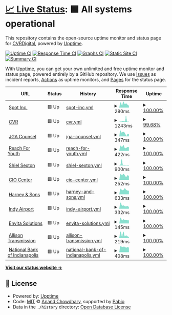 # [📈 Live Status](https://demo.upptime.js.org): <!--live status--> **🟩 All systems operational**

This repository contains the open-source uptime monitor and status page for [CVRDigital](https://demo.upptime.js.org), powered by [Upptime](https://github.com/upptime/upptime).

[![Uptime CI](https://github.com/CVRDigital/Upptime/workflows/Uptime%20CI/badge.svg)](https://github.com/CVRDigital/Upptime/actions?query=workflow%3A%22Uptime+CI%22)
[![Response Time CI](https://github.com/CVRDigital/Upptime/workflows/Response%20Time%20CI/badge.svg)](https://github.com/CVRDigital/Upptime/actions?query=workflow%3A%22Response+Time+CI%22)
[![Graphs CI](https://github.com/CVRDigital/Upptime/workflows/Graphs%20CI/badge.svg)](https://github.com/CVRDigital/Upptime/actions?query=workflow%3A%22Graphs+CI%22)
[![Static Site CI](https://github.com/CVRDigital/Upptime/workflows/Static%20Site%20CI/badge.svg)](https://github.com/CVRDigital/Upptime/actions?query=workflow%3A%22Static+Site+CI%22)
[![Summary CI](https://github.com/CVRDigital/Upptime/workflows/Summary%20CI/badge.svg)](https://github.com/CVRDigital/Upptime/actions?query=workflow%3A%22Summary+CI%22)

With [Upptime](https://upptime.js.org), you can get your own unlimited and free uptime monitor and status page, powered entirely by a GitHub repository. We use [Issues](https://github.com/CVRDigital/Upptime/issues) as incident reports, [Actions](https://github.com/CVRDigital/Upptime/actions) as uptime monitors, and [Pages](https://demo.upptime.js.org) for the status page.

<!--start: status pages-->
<!-- This summary is generated by Upptime (https://github.com/upptime/upptime) -->
<!-- Do not edit this manually, your changes will be overwritten -->
<!-- prettier-ignore -->
| URL | Status | History | Response Time | Uptime |
| --- | ------ | ------- | ------------- | ------ |
| <img alt="" src="https://icons.duckduckgo.com/ip3/spotinc.com.ico" height="13"> [Spot Inc.](https://spotinc.com) | 🟩 Up | [spot-inc.yml](https://github.com/CVRDigital/Upptime/commits/HEAD/history/spot-inc.yml) | <details><summary><img alt="Response time graph" src="./graphs/spot-inc/response-time-week.png" height="20"> 280ms</summary><br><a href="https://demo.upptime.js.org/history/spot-inc"><img alt="Response time 300" src="https://img.shields.io/endpoint?url=https%3A%2F%2Fraw.githubusercontent.com%2FCVRDigital%2FUpptime%2FHEAD%2Fapi%2Fspot-inc%2Fresponse-time.json"></a><br><a href="https://demo.upptime.js.org/history/spot-inc"><img alt="24-hour response time 143" src="https://img.shields.io/endpoint?url=https%3A%2F%2Fraw.githubusercontent.com%2FCVRDigital%2FUpptime%2FHEAD%2Fapi%2Fspot-inc%2Fresponse-time-day.json"></a><br><a href="https://demo.upptime.js.org/history/spot-inc"><img alt="7-day response time 280" src="https://img.shields.io/endpoint?url=https%3A%2F%2Fraw.githubusercontent.com%2FCVRDigital%2FUpptime%2FHEAD%2Fapi%2Fspot-inc%2Fresponse-time-week.json"></a><br><a href="https://demo.upptime.js.org/history/spot-inc"><img alt="30-day response time 293" src="https://img.shields.io/endpoint?url=https%3A%2F%2Fraw.githubusercontent.com%2FCVRDigital%2FUpptime%2FHEAD%2Fapi%2Fspot-inc%2Fresponse-time-month.json"></a><br><a href="https://demo.upptime.js.org/history/spot-inc"><img alt="1-year response time 300" src="https://img.shields.io/endpoint?url=https%3A%2F%2Fraw.githubusercontent.com%2FCVRDigital%2FUpptime%2FHEAD%2Fapi%2Fspot-inc%2Fresponse-time-year.json"></a></details> | <details><summary><a href="https://demo.upptime.js.org/history/spot-inc">100.00%</a></summary><a href="https://demo.upptime.js.org/history/spot-inc"><img alt="All-time uptime 100.00%" src="https://img.shields.io/endpoint?url=https%3A%2F%2Fraw.githubusercontent.com%2FCVRDigital%2FUpptime%2FHEAD%2Fapi%2Fspot-inc%2Fuptime.json"></a><br><a href="https://demo.upptime.js.org/history/spot-inc"><img alt="24-hour uptime 100.00%" src="https://img.shields.io/endpoint?url=https%3A%2F%2Fraw.githubusercontent.com%2FCVRDigital%2FUpptime%2FHEAD%2Fapi%2Fspot-inc%2Fuptime-day.json"></a><br><a href="https://demo.upptime.js.org/history/spot-inc"><img alt="7-day uptime 100.00%" src="https://img.shields.io/endpoint?url=https%3A%2F%2Fraw.githubusercontent.com%2FCVRDigital%2FUpptime%2FHEAD%2Fapi%2Fspot-inc%2Fuptime-week.json"></a><br><a href="https://demo.upptime.js.org/history/spot-inc"><img alt="30-day uptime 100.00%" src="https://img.shields.io/endpoint?url=https%3A%2F%2Fraw.githubusercontent.com%2FCVRDigital%2FUpptime%2FHEAD%2Fapi%2Fspot-inc%2Fuptime-month.json"></a><br><a href="https://demo.upptime.js.org/history/spot-inc"><img alt="1-year uptime 100.00%" src="https://img.shields.io/endpoint?url=https%3A%2F%2Fraw.githubusercontent.com%2FCVRDigital%2FUpptime%2FHEAD%2Fapi%2Fspot-inc%2Fuptime-year.json"></a></details>
| <img alt="" src="https://icons.duckduckgo.com/ip3/www.cvrindy.com.ico" height="13"> [CVR](https://www.cvrindy.com) | 🟩 Up | [cvr.yml](https://github.com/CVRDigital/Upptime/commits/HEAD/history/cvr.yml) | <details><summary><img alt="Response time graph" src="./graphs/cvr/response-time-week.png" height="20"> 1243ms</summary><br><a href="https://demo.upptime.js.org/history/cvr"><img alt="Response time 611" src="https://img.shields.io/endpoint?url=https%3A%2F%2Fraw.githubusercontent.com%2FCVRDigital%2FUpptime%2FHEAD%2Fapi%2Fcvr%2Fresponse-time.json"></a><br><a href="https://demo.upptime.js.org/history/cvr"><img alt="24-hour response time 263" src="https://img.shields.io/endpoint?url=https%3A%2F%2Fraw.githubusercontent.com%2FCVRDigital%2FUpptime%2FHEAD%2Fapi%2Fcvr%2Fresponse-time-day.json"></a><br><a href="https://demo.upptime.js.org/history/cvr"><img alt="7-day response time 1243" src="https://img.shields.io/endpoint?url=https%3A%2F%2Fraw.githubusercontent.com%2FCVRDigital%2FUpptime%2FHEAD%2Fapi%2Fcvr%2Fresponse-time-week.json"></a><br><a href="https://demo.upptime.js.org/history/cvr"><img alt="30-day response time 739" src="https://img.shields.io/endpoint?url=https%3A%2F%2Fraw.githubusercontent.com%2FCVRDigital%2FUpptime%2FHEAD%2Fapi%2Fcvr%2Fresponse-time-month.json"></a><br><a href="https://demo.upptime.js.org/history/cvr"><img alt="1-year response time 611" src="https://img.shields.io/endpoint?url=https%3A%2F%2Fraw.githubusercontent.com%2FCVRDigital%2FUpptime%2FHEAD%2Fapi%2Fcvr%2Fresponse-time-year.json"></a></details> | <details><summary><a href="https://demo.upptime.js.org/history/cvr">99.68%</a></summary><a href="https://demo.upptime.js.org/history/cvr"><img alt="All-time uptime 99.82%" src="https://img.shields.io/endpoint?url=https%3A%2F%2Fraw.githubusercontent.com%2FCVRDigital%2FUpptime%2FHEAD%2Fapi%2Fcvr%2Fuptime.json"></a><br><a href="https://demo.upptime.js.org/history/cvr"><img alt="24-hour uptime 100.00%" src="https://img.shields.io/endpoint?url=https%3A%2F%2Fraw.githubusercontent.com%2FCVRDigital%2FUpptime%2FHEAD%2Fapi%2Fcvr%2Fuptime-day.json"></a><br><a href="https://demo.upptime.js.org/history/cvr"><img alt="7-day uptime 99.68%" src="https://img.shields.io/endpoint?url=https%3A%2F%2Fraw.githubusercontent.com%2FCVRDigital%2FUpptime%2FHEAD%2Fapi%2Fcvr%2Fuptime-week.json"></a><br><a href="https://demo.upptime.js.org/history/cvr"><img alt="30-day uptime 99.46%" src="https://img.shields.io/endpoint?url=https%3A%2F%2Fraw.githubusercontent.com%2FCVRDigital%2FUpptime%2FHEAD%2Fapi%2Fcvr%2Fuptime-month.json"></a><br><a href="https://demo.upptime.js.org/history/cvr"><img alt="1-year uptime 99.82%" src="https://img.shields.io/endpoint?url=https%3A%2F%2Fraw.githubusercontent.com%2FCVRDigital%2FUpptime%2FHEAD%2Fapi%2Fcvr%2Fuptime-year.json"></a></details>
| <img alt="" src="https://icons.duckduckgo.com/ip3/www.jgacounsel.com.ico" height="13"> [JGA Counsel](https://www.jgacounsel.com) | 🟩 Up | [jga-counsel.yml](https://github.com/CVRDigital/Upptime/commits/HEAD/history/jga-counsel.yml) | <details><summary><img alt="Response time graph" src="./graphs/jga-counsel/response-time-week.png" height="20"> 347ms</summary><br><a href="https://demo.upptime.js.org/history/jga-counsel"><img alt="Response time 1568" src="https://img.shields.io/endpoint?url=https%3A%2F%2Fraw.githubusercontent.com%2FCVRDigital%2FUpptime%2FHEAD%2Fapi%2Fjga-counsel%2Fresponse-time.json"></a><br><a href="https://demo.upptime.js.org/history/jga-counsel"><img alt="24-hour response time 233" src="https://img.shields.io/endpoint?url=https%3A%2F%2Fraw.githubusercontent.com%2FCVRDigital%2FUpptime%2FHEAD%2Fapi%2Fjga-counsel%2Fresponse-time-day.json"></a><br><a href="https://demo.upptime.js.org/history/jga-counsel"><img alt="7-day response time 347" src="https://img.shields.io/endpoint?url=https%3A%2F%2Fraw.githubusercontent.com%2FCVRDigital%2FUpptime%2FHEAD%2Fapi%2Fjga-counsel%2Fresponse-time-week.json"></a><br><a href="https://demo.upptime.js.org/history/jga-counsel"><img alt="30-day response time 332" src="https://img.shields.io/endpoint?url=https%3A%2F%2Fraw.githubusercontent.com%2FCVRDigital%2FUpptime%2FHEAD%2Fapi%2Fjga-counsel%2Fresponse-time-month.json"></a><br><a href="https://demo.upptime.js.org/history/jga-counsel"><img alt="1-year response time 1568" src="https://img.shields.io/endpoint?url=https%3A%2F%2Fraw.githubusercontent.com%2FCVRDigital%2FUpptime%2FHEAD%2Fapi%2Fjga-counsel%2Fresponse-time-year.json"></a></details> | <details><summary><a href="https://demo.upptime.js.org/history/jga-counsel">100.00%</a></summary><a href="https://demo.upptime.js.org/history/jga-counsel"><img alt="All-time uptime 99.94%" src="https://img.shields.io/endpoint?url=https%3A%2F%2Fraw.githubusercontent.com%2FCVRDigital%2FUpptime%2FHEAD%2Fapi%2Fjga-counsel%2Fuptime.json"></a><br><a href="https://demo.upptime.js.org/history/jga-counsel"><img alt="24-hour uptime 100.00%" src="https://img.shields.io/endpoint?url=https%3A%2F%2Fraw.githubusercontent.com%2FCVRDigital%2FUpptime%2FHEAD%2Fapi%2Fjga-counsel%2Fuptime-day.json"></a><br><a href="https://demo.upptime.js.org/history/jga-counsel"><img alt="7-day uptime 100.00%" src="https://img.shields.io/endpoint?url=https%3A%2F%2Fraw.githubusercontent.com%2FCVRDigital%2FUpptime%2FHEAD%2Fapi%2Fjga-counsel%2Fuptime-week.json"></a><br><a href="https://demo.upptime.js.org/history/jga-counsel"><img alt="30-day uptime 100.00%" src="https://img.shields.io/endpoint?url=https%3A%2F%2Fraw.githubusercontent.com%2FCVRDigital%2FUpptime%2FHEAD%2Fapi%2Fjga-counsel%2Fuptime-month.json"></a><br><a href="https://demo.upptime.js.org/history/jga-counsel"><img alt="1-year uptime 99.94%" src="https://img.shields.io/endpoint?url=https%3A%2F%2Fraw.githubusercontent.com%2FCVRDigital%2FUpptime%2FHEAD%2Fapi%2Fjga-counsel%2Fuptime-year.json"></a></details>
| <img alt="" src="https://icons.duckduckgo.com/ip3/www.reachforyouth.org.ico" height="13"> [Reach For Youth](https://www.reachforyouth.org) | 🟩 Up | [reach-for-youth.yml](https://github.com/CVRDigital/Upptime/commits/HEAD/history/reach-for-youth.yml) | <details><summary><img alt="Response time graph" src="./graphs/reach-for-youth/response-time-week.png" height="20"> 422ms</summary><br><a href="https://demo.upptime.js.org/history/reach-for-youth"><img alt="Response time 435" src="https://img.shields.io/endpoint?url=https%3A%2F%2Fraw.githubusercontent.com%2FCVRDigital%2FUpptime%2FHEAD%2Fapi%2Freach-for-youth%2Fresponse-time.json"></a><br><a href="https://demo.upptime.js.org/history/reach-for-youth"><img alt="24-hour response time 390" src="https://img.shields.io/endpoint?url=https%3A%2F%2Fraw.githubusercontent.com%2FCVRDigital%2FUpptime%2FHEAD%2Fapi%2Freach-for-youth%2Fresponse-time-day.json"></a><br><a href="https://demo.upptime.js.org/history/reach-for-youth"><img alt="7-day response time 422" src="https://img.shields.io/endpoint?url=https%3A%2F%2Fraw.githubusercontent.com%2FCVRDigital%2FUpptime%2FHEAD%2Fapi%2Freach-for-youth%2Fresponse-time-week.json"></a><br><a href="https://demo.upptime.js.org/history/reach-for-youth"><img alt="30-day response time 468" src="https://img.shields.io/endpoint?url=https%3A%2F%2Fraw.githubusercontent.com%2FCVRDigital%2FUpptime%2FHEAD%2Fapi%2Freach-for-youth%2Fresponse-time-month.json"></a><br><a href="https://demo.upptime.js.org/history/reach-for-youth"><img alt="1-year response time 435" src="https://img.shields.io/endpoint?url=https%3A%2F%2Fraw.githubusercontent.com%2FCVRDigital%2FUpptime%2FHEAD%2Fapi%2Freach-for-youth%2Fresponse-time-year.json"></a></details> | <details><summary><a href="https://demo.upptime.js.org/history/reach-for-youth">100.00%</a></summary><a href="https://demo.upptime.js.org/history/reach-for-youth"><img alt="All-time uptime 99.95%" src="https://img.shields.io/endpoint?url=https%3A%2F%2Fraw.githubusercontent.com%2FCVRDigital%2FUpptime%2FHEAD%2Fapi%2Freach-for-youth%2Fuptime.json"></a><br><a href="https://demo.upptime.js.org/history/reach-for-youth"><img alt="24-hour uptime 100.00%" src="https://img.shields.io/endpoint?url=https%3A%2F%2Fraw.githubusercontent.com%2FCVRDigital%2FUpptime%2FHEAD%2Fapi%2Freach-for-youth%2Fuptime-day.json"></a><br><a href="https://demo.upptime.js.org/history/reach-for-youth"><img alt="7-day uptime 100.00%" src="https://img.shields.io/endpoint?url=https%3A%2F%2Fraw.githubusercontent.com%2FCVRDigital%2FUpptime%2FHEAD%2Fapi%2Freach-for-youth%2Fuptime-week.json"></a><br><a href="https://demo.upptime.js.org/history/reach-for-youth"><img alt="30-day uptime 100.00%" src="https://img.shields.io/endpoint?url=https%3A%2F%2Fraw.githubusercontent.com%2FCVRDigital%2FUpptime%2FHEAD%2Fapi%2Freach-for-youth%2Fuptime-month.json"></a><br><a href="https://demo.upptime.js.org/history/reach-for-youth"><img alt="1-year uptime 99.95%" src="https://img.shields.io/endpoint?url=https%3A%2F%2Fraw.githubusercontent.com%2FCVRDigital%2FUpptime%2FHEAD%2Fapi%2Freach-for-youth%2Fuptime-year.json"></a></details>
| <img alt="" src="https://icons.duckduckgo.com/ip3/www.shielsexton.com.ico" height="13"> [Shiel Sexton](https://www.shielsexton.com) | 🟩 Up | [shiel-sexton.yml](https://github.com/CVRDigital/Upptime/commits/HEAD/history/shiel-sexton.yml) | <details><summary><img alt="Response time graph" src="./graphs/shiel-sexton/response-time-week.png" height="20"> 900ms</summary><br><a href="https://demo.upptime.js.org/history/shiel-sexton"><img alt="Response time 364" src="https://img.shields.io/endpoint?url=https%3A%2F%2Fraw.githubusercontent.com%2FCVRDigital%2FUpptime%2FHEAD%2Fapi%2Fshiel-sexton%2Fresponse-time.json"></a><br><a href="https://demo.upptime.js.org/history/shiel-sexton"><img alt="24-hour response time 383" src="https://img.shields.io/endpoint?url=https%3A%2F%2Fraw.githubusercontent.com%2FCVRDigital%2FUpptime%2FHEAD%2Fapi%2Fshiel-sexton%2Fresponse-time-day.json"></a><br><a href="https://demo.upptime.js.org/history/shiel-sexton"><img alt="7-day response time 900" src="https://img.shields.io/endpoint?url=https%3A%2F%2Fraw.githubusercontent.com%2FCVRDigital%2FUpptime%2FHEAD%2Fapi%2Fshiel-sexton%2Fresponse-time-week.json"></a><br><a href="https://demo.upptime.js.org/history/shiel-sexton"><img alt="30-day response time 480" src="https://img.shields.io/endpoint?url=https%3A%2F%2Fraw.githubusercontent.com%2FCVRDigital%2FUpptime%2FHEAD%2Fapi%2Fshiel-sexton%2Fresponse-time-month.json"></a><br><a href="https://demo.upptime.js.org/history/shiel-sexton"><img alt="1-year response time 364" src="https://img.shields.io/endpoint?url=https%3A%2F%2Fraw.githubusercontent.com%2FCVRDigital%2FUpptime%2FHEAD%2Fapi%2Fshiel-sexton%2Fresponse-time-year.json"></a></details> | <details><summary><a href="https://demo.upptime.js.org/history/shiel-sexton">100.00%</a></summary><a href="https://demo.upptime.js.org/history/shiel-sexton"><img alt="All-time uptime 99.99%" src="https://img.shields.io/endpoint?url=https%3A%2F%2Fraw.githubusercontent.com%2FCVRDigital%2FUpptime%2FHEAD%2Fapi%2Fshiel-sexton%2Fuptime.json"></a><br><a href="https://demo.upptime.js.org/history/shiel-sexton"><img alt="24-hour uptime 100.00%" src="https://img.shields.io/endpoint?url=https%3A%2F%2Fraw.githubusercontent.com%2FCVRDigital%2FUpptime%2FHEAD%2Fapi%2Fshiel-sexton%2Fuptime-day.json"></a><br><a href="https://demo.upptime.js.org/history/shiel-sexton"><img alt="7-day uptime 100.00%" src="https://img.shields.io/endpoint?url=https%3A%2F%2Fraw.githubusercontent.com%2FCVRDigital%2FUpptime%2FHEAD%2Fapi%2Fshiel-sexton%2Fuptime-week.json"></a><br><a href="https://demo.upptime.js.org/history/shiel-sexton"><img alt="30-day uptime 100.00%" src="https://img.shields.io/endpoint?url=https%3A%2F%2Fraw.githubusercontent.com%2FCVRDigital%2FUpptime%2FHEAD%2Fapi%2Fshiel-sexton%2Fuptime-month.json"></a><br><a href="https://demo.upptime.js.org/history/shiel-sexton"><img alt="1-year uptime 99.99%" src="https://img.shields.io/endpoint?url=https%3A%2F%2Fraw.githubusercontent.com%2FCVRDigital%2FUpptime%2FHEAD%2Fapi%2Fshiel-sexton%2Fuptime-year.json"></a></details>
| <img alt="" src="https://icons.duckduckgo.com/ip3/ciocenter.com.ico" height="13"> [CIO Center](https://ciocenter.com) | 🟩 Up | [cio-center.yml](https://github.com/CVRDigital/Upptime/commits/HEAD/history/cio-center.yml) | <details><summary><img alt="Response time graph" src="./graphs/cio-center/response-time-week.png" height="20"> 252ms</summary><br><a href="https://demo.upptime.js.org/history/cio-center"><img alt="Response time 228" src="https://img.shields.io/endpoint?url=https%3A%2F%2Fraw.githubusercontent.com%2FCVRDigital%2FUpptime%2FHEAD%2Fapi%2Fcio-center%2Fresponse-time.json"></a><br><a href="https://demo.upptime.js.org/history/cio-center"><img alt="24-hour response time 213" src="https://img.shields.io/endpoint?url=https%3A%2F%2Fraw.githubusercontent.com%2FCVRDigital%2FUpptime%2FHEAD%2Fapi%2Fcio-center%2Fresponse-time-day.json"></a><br><a href="https://demo.upptime.js.org/history/cio-center"><img alt="7-day response time 252" src="https://img.shields.io/endpoint?url=https%3A%2F%2Fraw.githubusercontent.com%2FCVRDigital%2FUpptime%2FHEAD%2Fapi%2Fcio-center%2Fresponse-time-week.json"></a><br><a href="https://demo.upptime.js.org/history/cio-center"><img alt="30-day response time 233" src="https://img.shields.io/endpoint?url=https%3A%2F%2Fraw.githubusercontent.com%2FCVRDigital%2FUpptime%2FHEAD%2Fapi%2Fcio-center%2Fresponse-time-month.json"></a><br><a href="https://demo.upptime.js.org/history/cio-center"><img alt="1-year response time 228" src="https://img.shields.io/endpoint?url=https%3A%2F%2Fraw.githubusercontent.com%2FCVRDigital%2FUpptime%2FHEAD%2Fapi%2Fcio-center%2Fresponse-time-year.json"></a></details> | <details><summary><a href="https://demo.upptime.js.org/history/cio-center">100.00%</a></summary><a href="https://demo.upptime.js.org/history/cio-center"><img alt="All-time uptime 99.99%" src="https://img.shields.io/endpoint?url=https%3A%2F%2Fraw.githubusercontent.com%2FCVRDigital%2FUpptime%2FHEAD%2Fapi%2Fcio-center%2Fuptime.json"></a><br><a href="https://demo.upptime.js.org/history/cio-center"><img alt="24-hour uptime 100.00%" src="https://img.shields.io/endpoint?url=https%3A%2F%2Fraw.githubusercontent.com%2FCVRDigital%2FUpptime%2FHEAD%2Fapi%2Fcio-center%2Fuptime-day.json"></a><br><a href="https://demo.upptime.js.org/history/cio-center"><img alt="7-day uptime 100.00%" src="https://img.shields.io/endpoint?url=https%3A%2F%2Fraw.githubusercontent.com%2FCVRDigital%2FUpptime%2FHEAD%2Fapi%2Fcio-center%2Fuptime-week.json"></a><br><a href="https://demo.upptime.js.org/history/cio-center"><img alt="30-day uptime 100.00%" src="https://img.shields.io/endpoint?url=https%3A%2F%2Fraw.githubusercontent.com%2FCVRDigital%2FUpptime%2FHEAD%2Fapi%2Fcio-center%2Fuptime-month.json"></a><br><a href="https://demo.upptime.js.org/history/cio-center"><img alt="1-year uptime 99.99%" src="https://img.shields.io/endpoint?url=https%3A%2F%2Fraw.githubusercontent.com%2FCVRDigital%2FUpptime%2FHEAD%2Fapi%2Fcio-center%2Fuptime-year.json"></a></details>
| <img alt="" src="https://icons.duckduckgo.com/ip3/www.harney.com.ico" height="13"> [Harney & Sons](https://www.harney.com) | 🟩 Up | [harney-and-sons.yml](https://github.com/CVRDigital/Upptime/commits/HEAD/history/harney-and-sons.yml) | <details><summary><img alt="Response time graph" src="./graphs/harney-and-sons/response-time-week.png" height="20"> 633ms</summary><br><a href="https://demo.upptime.js.org/history/harney-and-sons"><img alt="Response time 585" src="https://img.shields.io/endpoint?url=https%3A%2F%2Fraw.githubusercontent.com%2FCVRDigital%2FUpptime%2FHEAD%2Fapi%2Fharney-and-sons%2Fresponse-time.json"></a><br><a href="https://demo.upptime.js.org/history/harney-and-sons"><img alt="24-hour response time 505" src="https://img.shields.io/endpoint?url=https%3A%2F%2Fraw.githubusercontent.com%2FCVRDigital%2FUpptime%2FHEAD%2Fapi%2Fharney-and-sons%2Fresponse-time-day.json"></a><br><a href="https://demo.upptime.js.org/history/harney-and-sons"><img alt="7-day response time 633" src="https://img.shields.io/endpoint?url=https%3A%2F%2Fraw.githubusercontent.com%2FCVRDigital%2FUpptime%2FHEAD%2Fapi%2Fharney-and-sons%2Fresponse-time-week.json"></a><br><a href="https://demo.upptime.js.org/history/harney-and-sons"><img alt="30-day response time 620" src="https://img.shields.io/endpoint?url=https%3A%2F%2Fraw.githubusercontent.com%2FCVRDigital%2FUpptime%2FHEAD%2Fapi%2Fharney-and-sons%2Fresponse-time-month.json"></a><br><a href="https://demo.upptime.js.org/history/harney-and-sons"><img alt="1-year response time 585" src="https://img.shields.io/endpoint?url=https%3A%2F%2Fraw.githubusercontent.com%2FCVRDigital%2FUpptime%2FHEAD%2Fapi%2Fharney-and-sons%2Fresponse-time-year.json"></a></details> | <details><summary><a href="https://demo.upptime.js.org/history/harney-and-sons">100.00%</a></summary><a href="https://demo.upptime.js.org/history/harney-and-sons"><img alt="All-time uptime 83.27%" src="https://img.shields.io/endpoint?url=https%3A%2F%2Fraw.githubusercontent.com%2FCVRDigital%2FUpptime%2FHEAD%2Fapi%2Fharney-and-sons%2Fuptime.json"></a><br><a href="https://demo.upptime.js.org/history/harney-and-sons"><img alt="24-hour uptime 100.00%" src="https://img.shields.io/endpoint?url=https%3A%2F%2Fraw.githubusercontent.com%2FCVRDigital%2FUpptime%2FHEAD%2Fapi%2Fharney-and-sons%2Fuptime-day.json"></a><br><a href="https://demo.upptime.js.org/history/harney-and-sons"><img alt="7-day uptime 100.00%" src="https://img.shields.io/endpoint?url=https%3A%2F%2Fraw.githubusercontent.com%2FCVRDigital%2FUpptime%2FHEAD%2Fapi%2Fharney-and-sons%2Fuptime-week.json"></a><br><a href="https://demo.upptime.js.org/history/harney-and-sons"><img alt="30-day uptime 100.00%" src="https://img.shields.io/endpoint?url=https%3A%2F%2Fraw.githubusercontent.com%2FCVRDigital%2FUpptime%2FHEAD%2Fapi%2Fharney-and-sons%2Fuptime-month.json"></a><br><a href="https://demo.upptime.js.org/history/harney-and-sons"><img alt="1-year uptime 83.27%" src="https://img.shields.io/endpoint?url=https%3A%2F%2Fraw.githubusercontent.com%2FCVRDigital%2FUpptime%2FHEAD%2Fapi%2Fharney-and-sons%2Fuptime-year.json"></a></details>
| <img alt="" src="https://icons.duckduckgo.com/ip3/www.ind.com.ico" height="13"> [Indy Airport](https://www.ind.com) | 🟩 Up | [indy-airport.yml](https://github.com/CVRDigital/Upptime/commits/HEAD/history/indy-airport.yml) | <details><summary><img alt="Response time graph" src="./graphs/indy-airport/response-time-week.png" height="20"> 332ms</summary><br><a href="https://demo.upptime.js.org/history/indy-airport"><img alt="Response time 349" src="https://img.shields.io/endpoint?url=https%3A%2F%2Fraw.githubusercontent.com%2FCVRDigital%2FUpptime%2FHEAD%2Fapi%2Findy-airport%2Fresponse-time.json"></a><br><a href="https://demo.upptime.js.org/history/indy-airport"><img alt="24-hour response time 192" src="https://img.shields.io/endpoint?url=https%3A%2F%2Fraw.githubusercontent.com%2FCVRDigital%2FUpptime%2FHEAD%2Fapi%2Findy-airport%2Fresponse-time-day.json"></a><br><a href="https://demo.upptime.js.org/history/indy-airport"><img alt="7-day response time 332" src="https://img.shields.io/endpoint?url=https%3A%2F%2Fraw.githubusercontent.com%2FCVRDigital%2FUpptime%2FHEAD%2Fapi%2Findy-airport%2Fresponse-time-week.json"></a><br><a href="https://demo.upptime.js.org/history/indy-airport"><img alt="30-day response time 334" src="https://img.shields.io/endpoint?url=https%3A%2F%2Fraw.githubusercontent.com%2FCVRDigital%2FUpptime%2FHEAD%2Fapi%2Findy-airport%2Fresponse-time-month.json"></a><br><a href="https://demo.upptime.js.org/history/indy-airport"><img alt="1-year response time 349" src="https://img.shields.io/endpoint?url=https%3A%2F%2Fraw.githubusercontent.com%2FCVRDigital%2FUpptime%2FHEAD%2Fapi%2Findy-airport%2Fresponse-time-year.json"></a></details> | <details><summary><a href="https://demo.upptime.js.org/history/indy-airport">100.00%</a></summary><a href="https://demo.upptime.js.org/history/indy-airport"><img alt="All-time uptime 69.28%" src="https://img.shields.io/endpoint?url=https%3A%2F%2Fraw.githubusercontent.com%2FCVRDigital%2FUpptime%2FHEAD%2Fapi%2Findy-airport%2Fuptime.json"></a><br><a href="https://demo.upptime.js.org/history/indy-airport"><img alt="24-hour uptime 100.00%" src="https://img.shields.io/endpoint?url=https%3A%2F%2Fraw.githubusercontent.com%2FCVRDigital%2FUpptime%2FHEAD%2Fapi%2Findy-airport%2Fuptime-day.json"></a><br><a href="https://demo.upptime.js.org/history/indy-airport"><img alt="7-day uptime 100.00%" src="https://img.shields.io/endpoint?url=https%3A%2F%2Fraw.githubusercontent.com%2FCVRDigital%2FUpptime%2FHEAD%2Fapi%2Findy-airport%2Fuptime-week.json"></a><br><a href="https://demo.upptime.js.org/history/indy-airport"><img alt="30-day uptime 100.00%" src="https://img.shields.io/endpoint?url=https%3A%2F%2Fraw.githubusercontent.com%2FCVRDigital%2FUpptime%2FHEAD%2Fapi%2Findy-airport%2Fuptime-month.json"></a><br><a href="https://demo.upptime.js.org/history/indy-airport"><img alt="1-year uptime 69.28%" src="https://img.shields.io/endpoint?url=https%3A%2F%2Fraw.githubusercontent.com%2FCVRDigital%2FUpptime%2FHEAD%2Fapi%2Findy-airport%2Fuptime-year.json"></a></details>
| <img alt="" src="https://icons.duckduckgo.com/ip3/www.ind.com.ico" height="13"> [Envita Solutions](https://www.ind.com) | 🟩 Up | [envita-solutions.yml](https://github.com/CVRDigital/Upptime/commits/HEAD/history/envita-solutions.yml) | <details><summary><img alt="Response time graph" src="./graphs/envita-solutions/response-time-week.png" height="20"> 145ms</summary><br><a href="https://demo.upptime.js.org/history/envita-solutions"><img alt="Response time 156" src="https://img.shields.io/endpoint?url=https%3A%2F%2Fraw.githubusercontent.com%2FCVRDigital%2FUpptime%2FHEAD%2Fapi%2Fenvita-solutions%2Fresponse-time.json"></a><br><a href="https://demo.upptime.js.org/history/envita-solutions"><img alt="24-hour response time 122" src="https://img.shields.io/endpoint?url=https%3A%2F%2Fraw.githubusercontent.com%2FCVRDigital%2FUpptime%2FHEAD%2Fapi%2Fenvita-solutions%2Fresponse-time-day.json"></a><br><a href="https://demo.upptime.js.org/history/envita-solutions"><img alt="7-day response time 145" src="https://img.shields.io/endpoint?url=https%3A%2F%2Fraw.githubusercontent.com%2FCVRDigital%2FUpptime%2FHEAD%2Fapi%2Fenvita-solutions%2Fresponse-time-week.json"></a><br><a href="https://demo.upptime.js.org/history/envita-solutions"><img alt="30-day response time 149" src="https://img.shields.io/endpoint?url=https%3A%2F%2Fraw.githubusercontent.com%2FCVRDigital%2FUpptime%2FHEAD%2Fapi%2Fenvita-solutions%2Fresponse-time-month.json"></a><br><a href="https://demo.upptime.js.org/history/envita-solutions"><img alt="1-year response time 156" src="https://img.shields.io/endpoint?url=https%3A%2F%2Fraw.githubusercontent.com%2FCVRDigital%2FUpptime%2FHEAD%2Fapi%2Fenvita-solutions%2Fresponse-time-year.json"></a></details> | <details><summary><a href="https://demo.upptime.js.org/history/envita-solutions">100.00%</a></summary><a href="https://demo.upptime.js.org/history/envita-solutions"><img alt="All-time uptime 69.28%" src="https://img.shields.io/endpoint?url=https%3A%2F%2Fraw.githubusercontent.com%2FCVRDigital%2FUpptime%2FHEAD%2Fapi%2Fenvita-solutions%2Fuptime.json"></a><br><a href="https://demo.upptime.js.org/history/envita-solutions"><img alt="24-hour uptime 100.00%" src="https://img.shields.io/endpoint?url=https%3A%2F%2Fraw.githubusercontent.com%2FCVRDigital%2FUpptime%2FHEAD%2Fapi%2Fenvita-solutions%2Fuptime-day.json"></a><br><a href="https://demo.upptime.js.org/history/envita-solutions"><img alt="7-day uptime 100.00%" src="https://img.shields.io/endpoint?url=https%3A%2F%2Fraw.githubusercontent.com%2FCVRDigital%2FUpptime%2FHEAD%2Fapi%2Fenvita-solutions%2Fuptime-week.json"></a><br><a href="https://demo.upptime.js.org/history/envita-solutions"><img alt="30-day uptime 100.00%" src="https://img.shields.io/endpoint?url=https%3A%2F%2Fraw.githubusercontent.com%2FCVRDigital%2FUpptime%2FHEAD%2Fapi%2Fenvita-solutions%2Fuptime-month.json"></a><br><a href="https://demo.upptime.js.org/history/envita-solutions"><img alt="1-year uptime 69.28%" src="https://img.shields.io/endpoint?url=https%3A%2F%2Fraw.githubusercontent.com%2FCVRDigital%2FUpptime%2FHEAD%2Fapi%2Fenvita-solutions%2Fuptime-year.json"></a></details>
| <img alt="" src="https://icons.duckduckgo.com/ip3/allisontransmission.com.ico" height="13"> [Allison Transmission](https://allisontransmission.com) | 🟩 Up | [allison-transmission.yml](https://github.com/CVRDigital/Upptime/commits/HEAD/history/allison-transmission.yml) | <details><summary><img alt="Response time graph" src="./graphs/allison-transmission/response-time-week.png" height="20"> 219ms</summary><br><a href="https://demo.upptime.js.org/history/allison-transmission"><img alt="Response time 277" src="https://img.shields.io/endpoint?url=https%3A%2F%2Fraw.githubusercontent.com%2FCVRDigital%2FUpptime%2FHEAD%2Fapi%2Fallison-transmission%2Fresponse-time.json"></a><br><a href="https://demo.upptime.js.org/history/allison-transmission"><img alt="24-hour response time 65" src="https://img.shields.io/endpoint?url=https%3A%2F%2Fraw.githubusercontent.com%2FCVRDigital%2FUpptime%2FHEAD%2Fapi%2Fallison-transmission%2Fresponse-time-day.json"></a><br><a href="https://demo.upptime.js.org/history/allison-transmission"><img alt="7-day response time 219" src="https://img.shields.io/endpoint?url=https%3A%2F%2Fraw.githubusercontent.com%2FCVRDigital%2FUpptime%2FHEAD%2Fapi%2Fallison-transmission%2Fresponse-time-week.json"></a><br><a href="https://demo.upptime.js.org/history/allison-transmission"><img alt="30-day response time 258" src="https://img.shields.io/endpoint?url=https%3A%2F%2Fraw.githubusercontent.com%2FCVRDigital%2FUpptime%2FHEAD%2Fapi%2Fallison-transmission%2Fresponse-time-month.json"></a><br><a href="https://demo.upptime.js.org/history/allison-transmission"><img alt="1-year response time 277" src="https://img.shields.io/endpoint?url=https%3A%2F%2Fraw.githubusercontent.com%2FCVRDigital%2FUpptime%2FHEAD%2Fapi%2Fallison-transmission%2Fresponse-time-year.json"></a></details> | <details><summary><a href="https://demo.upptime.js.org/history/allison-transmission">100.00%</a></summary><a href="https://demo.upptime.js.org/history/allison-transmission"><img alt="All-time uptime 100.00%" src="https://img.shields.io/endpoint?url=https%3A%2F%2Fraw.githubusercontent.com%2FCVRDigital%2FUpptime%2FHEAD%2Fapi%2Fallison-transmission%2Fuptime.json"></a><br><a href="https://demo.upptime.js.org/history/allison-transmission"><img alt="24-hour uptime 100.00%" src="https://img.shields.io/endpoint?url=https%3A%2F%2Fraw.githubusercontent.com%2FCVRDigital%2FUpptime%2FHEAD%2Fapi%2Fallison-transmission%2Fuptime-day.json"></a><br><a href="https://demo.upptime.js.org/history/allison-transmission"><img alt="7-day uptime 100.00%" src="https://img.shields.io/endpoint?url=https%3A%2F%2Fraw.githubusercontent.com%2FCVRDigital%2FUpptime%2FHEAD%2Fapi%2Fallison-transmission%2Fuptime-week.json"></a><br><a href="https://demo.upptime.js.org/history/allison-transmission"><img alt="30-day uptime 100.00%" src="https://img.shields.io/endpoint?url=https%3A%2F%2Fraw.githubusercontent.com%2FCVRDigital%2FUpptime%2FHEAD%2Fapi%2Fallison-transmission%2Fuptime-month.json"></a><br><a href="https://demo.upptime.js.org/history/allison-transmission"><img alt="1-year uptime 100.00%" src="https://img.shields.io/endpoint?url=https%3A%2F%2Fraw.githubusercontent.com%2FCVRDigital%2FUpptime%2FHEAD%2Fapi%2Fallison-transmission%2Fuptime-year.json"></a></details>
| <img alt="" src="https://icons.duckduckgo.com/ip3/www.nbofi.com.ico" height="13"> [National Bank of Indianapolis](https://www.nbofi.com) | 🟩 Up | [national-bank-of-indianapolis.yml](https://github.com/CVRDigital/Upptime/commits/HEAD/history/national-bank-of-indianapolis.yml) | <details><summary><img alt="Response time graph" src="./graphs/national-bank-of-indianapolis/response-time-week.png" height="20"> 408ms</summary><br><a href="https://demo.upptime.js.org/history/national-bank-of-indianapolis"><img alt="Response time 591" src="https://img.shields.io/endpoint?url=https%3A%2F%2Fraw.githubusercontent.com%2FCVRDigital%2FUpptime%2FHEAD%2Fapi%2Fnational-bank-of-indianapolis%2Fresponse-time.json"></a><br><a href="https://demo.upptime.js.org/history/national-bank-of-indianapolis"><img alt="24-hour response time 363" src="https://img.shields.io/endpoint?url=https%3A%2F%2Fraw.githubusercontent.com%2FCVRDigital%2FUpptime%2FHEAD%2Fapi%2Fnational-bank-of-indianapolis%2Fresponse-time-day.json"></a><br><a href="https://demo.upptime.js.org/history/national-bank-of-indianapolis"><img alt="7-day response time 408" src="https://img.shields.io/endpoint?url=https%3A%2F%2Fraw.githubusercontent.com%2FCVRDigital%2FUpptime%2FHEAD%2Fapi%2Fnational-bank-of-indianapolis%2Fresponse-time-week.json"></a><br><a href="https://demo.upptime.js.org/history/national-bank-of-indianapolis"><img alt="30-day response time 403" src="https://img.shields.io/endpoint?url=https%3A%2F%2Fraw.githubusercontent.com%2FCVRDigital%2FUpptime%2FHEAD%2Fapi%2Fnational-bank-of-indianapolis%2Fresponse-time-month.json"></a><br><a href="https://demo.upptime.js.org/history/national-bank-of-indianapolis"><img alt="1-year response time 591" src="https://img.shields.io/endpoint?url=https%3A%2F%2Fraw.githubusercontent.com%2FCVRDigital%2FUpptime%2FHEAD%2Fapi%2Fnational-bank-of-indianapolis%2Fresponse-time-year.json"></a></details> | <details><summary><a href="https://demo.upptime.js.org/history/national-bank-of-indianapolis">100.00%</a></summary><a href="https://demo.upptime.js.org/history/national-bank-of-indianapolis"><img alt="All-time uptime 99.96%" src="https://img.shields.io/endpoint?url=https%3A%2F%2Fraw.githubusercontent.com%2FCVRDigital%2FUpptime%2FHEAD%2Fapi%2Fnational-bank-of-indianapolis%2Fuptime.json"></a><br><a href="https://demo.upptime.js.org/history/national-bank-of-indianapolis"><img alt="24-hour uptime 100.00%" src="https://img.shields.io/endpoint?url=https%3A%2F%2Fraw.githubusercontent.com%2FCVRDigital%2FUpptime%2FHEAD%2Fapi%2Fnational-bank-of-indianapolis%2Fuptime-day.json"></a><br><a href="https://demo.upptime.js.org/history/national-bank-of-indianapolis"><img alt="7-day uptime 100.00%" src="https://img.shields.io/endpoint?url=https%3A%2F%2Fraw.githubusercontent.com%2FCVRDigital%2FUpptime%2FHEAD%2Fapi%2Fnational-bank-of-indianapolis%2Fuptime-week.json"></a><br><a href="https://demo.upptime.js.org/history/national-bank-of-indianapolis"><img alt="30-day uptime 100.00%" src="https://img.shields.io/endpoint?url=https%3A%2F%2Fraw.githubusercontent.com%2FCVRDigital%2FUpptime%2FHEAD%2Fapi%2Fnational-bank-of-indianapolis%2Fuptime-month.json"></a><br><a href="https://demo.upptime.js.org/history/national-bank-of-indianapolis"><img alt="1-year uptime 99.96%" src="https://img.shields.io/endpoint?url=https%3A%2F%2Fraw.githubusercontent.com%2FCVRDigital%2FUpptime%2FHEAD%2Fapi%2Fnational-bank-of-indianapolis%2Fuptime-year.json"></a></details>

<!--end: status pages-->

[**Visit our status website →**](https://demo.upptime.js.org)

## 📄 License

- Powered by: [Upptime](https://github.com/upptime/upptime)
- Code: [MIT](./LICENSE) © [Anand Chowdhary](https://anandchowdhary.com), supported by [Pabio](https://pabio.com)
- Data in the `./history` directory: [Open Database License](https://opendatacommons.org/licenses/odbl/1-0/)
